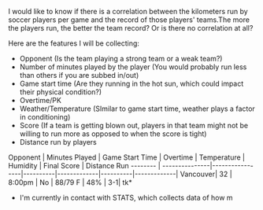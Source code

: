 I would like to know if there is a correlation between the kilometers run by soccer players per game and the record of those players' teams.The more the players run, the better the team record? Or is there no correlation at all?

Here are the features I will be collecting:

* Opponent (Is the team playing a strong team or a weak team?)
* Number of minutes played by the player (You would probably run less than others if you are subbed in/out)
* Game start time (Are they running in the hot sun, which could impact their physical condition?)
* Overtime/PK 
* Weather/Temperature (SImilar to game start time, weather plays a factor in conditioning)
* Score (If a team is getting blown out, players in that team might not be willing to run more as opposed to when the score is tight)
* Distance run by players


Opponent | Minutes Played | Game Start Time | Overtime | Temperature | Humidity | Final Score | Distance Run
-------- | ---------------|-----------------|----------|-------------|----------|-------------|
Vancouver| 32 | 8:00pm | No | 88/79 F | 48% |  3-1|  tk*        


* I'm currently in contact with STATS, which collects data of how m
